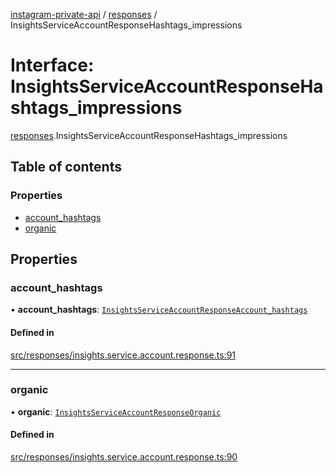 [instagram-private-api](../../README.md) / [responses](../../modules/responses.md) / InsightsServiceAccountResponseHashtags_impressions

# Interface: InsightsServiceAccountResponseHashtags\_impressions

[responses](../../modules/responses.md).InsightsServiceAccountResponseHashtags_impressions

## Table of contents

### Properties

- [account\_hashtags](InsightsServiceAccountResponseHashtags_impressions.md#account_hashtags)
- [organic](InsightsServiceAccountResponseHashtags_impressions.md#organic)

## Properties

### account\_hashtags

• **account\_hashtags**: [`InsightsServiceAccountResponseAccount_hashtags`](InsightsServiceAccountResponseAccount_hashtags.md)

#### Defined in

[src/responses/insights.service.account.response.ts:91](https://github.com/Nerixyz/instagram-private-api/blob/b3351b9/src/responses/insights.service.account.response.ts#L91)

___

### organic

• **organic**: [`InsightsServiceAccountResponseOrganic`](InsightsServiceAccountResponseOrganic.md)

#### Defined in

[src/responses/insights.service.account.response.ts:90](https://github.com/Nerixyz/instagram-private-api/blob/b3351b9/src/responses/insights.service.account.response.ts#L90)
